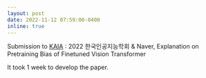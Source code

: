 ```yaml
---
layout: post
date: 2022-11-12 07:59:00-0400
inline: true
---
```


Submission to [KAIA](http://aiassociation.kr/) : 2022 한국인공지능학회 & Naver, Explanation on Pretraining Bias of Finetuned Vision Transformer

It took 1 week to develop the paper.
